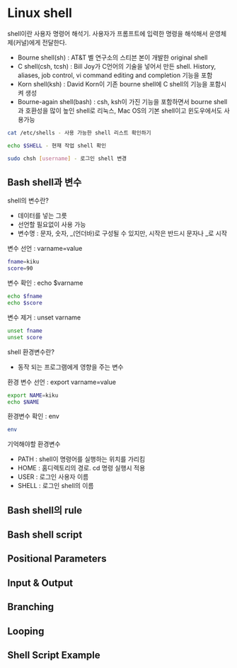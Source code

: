 # Linux shell

shell이란 사용자 명령어 해석기. 사용자가 프롬프트에 입력한 명령을 해석해서 운영체제(커널)에게 전달한다.

- Bourne shell(sh) : AT&T 벨 연구소의 스티븐 본이 개발한 original shell
- C shell(csh, tcsh) : Bill Joy가 C언어의 기술을 넣어서 만든 shell. History, aliases, job control, vi command editing and completion 기능을 포함
- Korn shell(ksh) : David Korn이 기존 bourne shell에 C shell의 기능을 포함시켜 생성
- Bourne-again shell(bash) : csh, ksh이 가진 기능을 포함하면서 bourne shell과 호환성을 많이 높인 shell로 리눅스, Mac OS의 기본 shell이고 윈도우에서도 사용가능

~~~bash
cat /etc/shells - 사용 가능한 shell 리스트 확인하기

echo $SHELL - 현재 작업 shell 확인

sudo chsh [username] - 로그인 shell 변경
~~~

## Bash shell과 변수

shell의 변수란?

- 데이터를 넣는 그릇
- 선언할 필요없이 사용 가능
- 변수명 : 문자, 숫자, _(언더바)로 구성될 수 있지만, 시작은 반드시 문자나 _로 시작

변수 선언 : varname=value

~~~bash
fname=kiku
score=90
~~~

변수 확인 : echo $varname

~~~bash
echo $fname
echo $score
~~~

변수 제거 : unset varname

~~~bash
unset fname
unset score
~~~

shell 환경변수란?

- 동작 되는 프로그램에게 영향을 주는 변수

환경 변수 선언 : export varname=value

~~~bash
export NAME=kiku
echo $NAME
~~~

환경변수 확인 : env

~~~bash
env
~~~

기억해야할 환경변수

- PATH : shell이 명령어를 실행하는 위치를 가리킴
- HOME : 홈디렉토리의 경로. cd 명령 실행시 적용
- USER : 로그인 사용자 이름
- SHELL : 로그인 shell의 이름

## Bash shell의 rule

## Bash shell script

## Positional Parameters

## Input & Output

## Branching

## Looping

## Shell Script Example